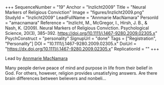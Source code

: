 +++
SequenceNumber = "19"
Anchor = "Inzlicht2009"
Title = "Neural Markers of Religious Conviction"
Image = "figures/Inzlicht2009.png"
StudyId = "Inzlicht2009"
LeadFullName = "Annmarie MacNamara"
PersonId = "amacnamara"
Reference = "Inzlicht, M., McGregor, I., Hirsh, J. B., & Nash, K. (2009). Neural Markers of Religious Conviction. Psychological Science, 20(3), 385–392. https://doi.org/10.1111/j.1467-9280.2009.02305.x"
PsychConstruct = "personality"
SignupUrl = "done"
Tags = ["Registration", "Personality"]
DOI = "10.1111/j.1467-9280.2009.02305.x"
DoiUrl = "https://dx.doi.org/10.1111/j.1467-9280.2009.02305.x"
ReplicationId = ""
+++

Lead by [Annmarie MacNamara](/people/#amacnamara)

Many people derive peace of mind and purpose in life from their belief in God. For others, however, religion provides unsatisfying answers. Are there brain differences between believers and nonbeli...